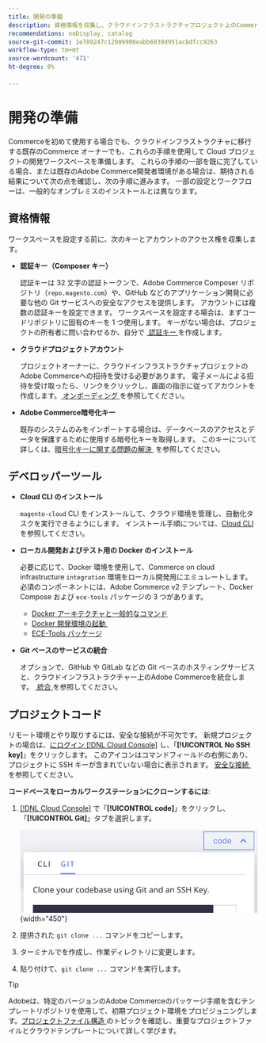 ```yaml
---
title: 開発の準備
description: 資格情報を収集し、クラウドインフラストラクチャプロジェクト上のCommerceで使用する開発ワークスペースを設定するために使用できるツールについて説明します。
recommendations: noDisplay, catalog
source-git-commit: 1e789247c12009908eabb6039d951acbdfcc9263
workflow-type: tm+mt
source-wordcount: '471'
ht-degree: 0%

---
```


# 開発の準備

Commerceを初めて使用する場合でも、クラウドインフラストラクチャに移行する既存のCommerce オーナーでも、これらの手順を使用して Cloud プロジェクトの開発ワークスペースを準備します。 これらの手順の一部を既に完了している場合、または既存のAdobe Commerce開発者環境がある場合は、期待される結果について次の点を確認し、次の手順に進みます。 一部の設定とワークフローは、一般的なオンプレミスのインストールとは異なります。

## 資格情報

ワークスペースを設定する前に、次のキーとアカウントのアクセス権を収集します。

- **認証キー（Composer キー）**

  認証キーは 32 文字の認証トークンで、Adobe Commerce Composer リポジトリ（`repo.magento.com`）や、GitHub などのアプリケーション開発に必要な他の Git サービスへの安全なアクセスを提供します。 アカウントには複数の認証キーを設定できます。 ワークスペースを設定する場合は、まずコードリポジトリに固有のキーを 1 つ使用します。 キーがない場合は、プロジェクトの所有者に問い合わせるか、自分で [&#x200B; 認証キー &#x200B;](../cloud-guide/development/authentication-keys.md) を作成します。

- **クラウドプロジェクトアカウント**

  プロジェクトオーナーに、クラウドインフラストラクチャプロジェクトのAdobe Commerceへの招待を受ける必要があります。 電子メールによる招待を受け取ったら、リンクをクリックし、画面の指示に従ってアカウントを作成します。 [&#x200B; オンボーディング &#x200B;](onboarding.md) を参照してください。

- **Adobe Commerce暗号化キー**

  既存のシステムのみをインポートする場合は、データベースのアクセスとデータを保護するために使用する暗号化キーを取得します。 このキーについて詳しくは、[&#x200B; 暗号化キーに関する問題の解決 &#x200B;](https://experienceleague.adobe.com/docs/commerce-knowledge-base/kb/troubleshooting/miscellaneous/resolve-issues-with-encryption-key.html?lang=ja) を参照してください。

## デベロッパーツール

- **Cloud CLI のインストール**

  `magento-cloud` CLI をインストールして、クラウド環境を管理し、自動化タスクを実行できるようにします。 インストール手順については、[Cloud CLI](../cloud-guide/dev-tools/cloud-cli-overview.md) を参照してください。

- **ローカル開発およびテスト用の Docker のインストール**

  必要に応じて、Docker 環境を使用して、Commerce on cloud infrastructure `integration` 環境をローカル開発用にエミュレートします。 必須のコンポーネントには、Adobe Commerce v2 テンプレート、Docker Compose および `ece-tools` パッケージの 3 つがあります。

   - [Docker アーキテクチャと一般的なコマンド](../cloud-guide/dev-tools/cloud-docker.md)
   - [Docker 開発環境の起動 &#x200B;](https://developer.adobe.com/commerce/cloud-tools/docker/setup/)
   - [ECE-Tools パッケージ](../cloud-guide/dev-tools/package-overview.md)

- **Git ベースのサービスの統合**

  オプションで、GitHub や GitLab などの Git ベースのホスティングサービスと、クラウドインフラストラクチャー上のAdobe Commerceを統合します。 [&#x200B; 統合 &#x200B;](../cloud-guide/integrations/overview.md) を参照してください。

## プロジェクトコード

リモート環境とやり取りするには、安全な接続が不可欠です。 新規プロジェクトの場合は、[&#x200B; にログイン  [!DNL Cloud Console]](https://console.adobecommerce.com) し、「**[!UICONTROL No SSH key]**」をクリックします。 このアイコンはコマンドフィールドの右側にあり、プロジェクトに SSH キーが含まれていない場合に表示されます。 [&#x200B; 安全な接続 &#x200B;](../cloud-guide/development/secure-connections.md#add-an-ssh-public-key-to-your-account) を参照してください。

**コードベースをローカルワークステーションにクローンするには**:

1. [[!DNL Cloud Console]](https://console.adobecommerce.com) で「**[!UICONTROL code]**」をクリックし、「**[!UICONTROL Git]**」タブを選択します。

   ![&#x200B; コードのクローンを作成 &#x200B;](../assets/ui-git-code.png){width="450"}

1. 提供された `git clone ...` コマンドをコピーします。

1. ターミナルでを作成し、作業ディレクトリに変更します。

1. 貼り付けて、`git clone ...` コマンドを実行します。

>[!TIP]
>
>Adobeは、特定のバージョンのAdobe Commerceのパッケージ手順を含むテンプレートリポジトリを使用して、初期プロジェクト環境をプロビジョニングします。 [&#x200B; プロジェクトファイル構造 &#x200B;](../cloud-guide/project/file-structure.md) のトピックを確認し、重要なプロジェクトファイルとクラウドテンプレートについて詳しく学びます。
